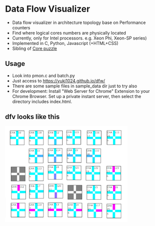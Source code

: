 # Data Flow Visualizer

- Data flow visualizer in architecture topology base on Performance counters
- Find where logical cores numbers are physically located
- Currently, only for Intel processors. e.g. Xeon Phi, Xeon-SP series)
- Implemented in C, Python, Javascript (+HTML+CSS)
- Sibling of [Core puzzle](https://github.com/yuki1024/core_puzzle)

## Usage
- Look into pmon.c and batch.py
- Just access to https://yuki1024.github.io/dfw/
- There are some sample files in sample_data dir just to try also
- For development: Install "Web Server for Chrome" Extension to your Chrome Browser. Set up a private instant server, then select the directory includes index.html.

## dfv looks like this
<img src="/img/dfw0.png" width="400">

